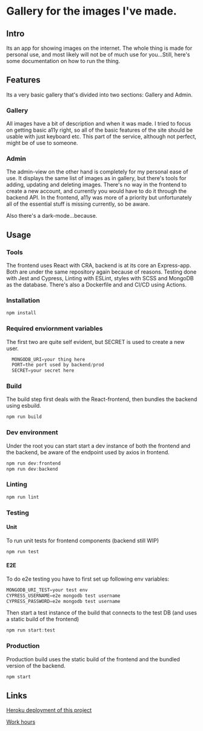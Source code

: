 # Gallery for the images I've made.

## Intro
<p>Its an app for showing images on the internet. The whole thing is made for personal use, and most likely will not be of much use for you...Still, here's some documentation on how to run the thing.</p>

## Features
<p>Its a very basic gallery that's divided into two sections: Gallery and Admin.</p> 

### Gallery
<p>All images have a bit of description and when it was made. I tried to focus on getting basic a11y right, so all of the basic features of the site should be usable with just keyboard etc. This part of the service, although not perfect, might be of use to someone.</p>

### Admin
<p>The admin-view on the other hand is completely for my personal ease of use. It displays the same list of images as in gallery, but there's tools for adding, updating and deleting images. There's no way in the frontend to create a new account, and currently you would have to do it through the backend API. In the frontend, a11y was more of a priority but unfortunately all of the essential stuff is missing currently, so be aware.</p>
<p>Also there's a dark-mode...because.</p>

## Usage

### Tools
<p>The frontend uses React with CRA, backend is at its core an Express-app. Both are under the same repository again because of reasons. Testing done with Jest and Cypress, Linting with ESLint, styles with SCSS and MongoDB as the database. There's also a Dockerfile and and CI/CD using Actions.</p>

### Installation
```javascript
npm install
```

### Required enviornment variables
<p>The first two are quite self evident, but SECRET is used to create a new user.</p>

```javascript
  MONGODB_URI=your thing here
  PORT=the port used by backend/prod
  SECRET=your secret here
```
### Build
<p>The build step first deals with the React-frontend, then bundles the backend using esbuild.</p>

```javascript
npm run build
```

### Dev environment
<p>Under the root you can start start a dev instance of both the frontend and the backend, be aware of the endpoint used by axios in frontend.</p>

```javascript
npm run dev:frontend
npm run dev:backend
```

### Linting

```javascript
npm run lint
```

### Testing
#### Unit
<p>To run unit tests for frontend components (backend still WIP)</p>

```javascript
npm run test
```

#### E2E
<p>To do e2e testing you have to first set up following env variables:</p>

```javascript
MONGODB_URI_TEST=your test env
CYPRESS_USERNAME=e2e mongodb test username
CYPRESS_PASSWORD=e2e mongodb test username
```
<p>Then start a test instance of the build that connects to the test DB (and uses a static build of the frontend)</p>

```javascript
npm run start:test
```

### Production
<p>Production build uses the static build of the frontend and the bundled version of the backend.</p>

```javascript
npm start
```

## Links
<p><a href="https://tsgallery.herokuapp.com/">Heroku deployment of this project</a></p>
<p><a href="https://github.com/topiassaari/ts_gallery/blob/main/work_hours.md">Work hours</a></p>
